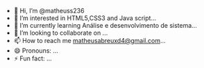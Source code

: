 - 👋 Hi, I’m @matheuss236
- 👀 I’m interested in HTML5,CSS3 and Java script...
- 🌱 I’m currently learning Análise e desenvolvimento de sistema...
- 💞️ I’m looking to collaborate on ...
- 📫 How to reach me matheusabreuxd4@gmail.com...
- 😄 Pronouns: ...
- ⚡ Fun fact: ...

<!---
matheuss236/matheuss236 is a ✨ special ✨ repository because its `README.md` (this file) appears on your GitHub profile.
You can click the Preview link to take a look at your changes.
--->

